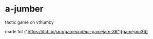 # a-jumber
tactic game on vthumby

made fot ("https://itch.io/jam/gamecodeur-gamejam-36")[gamejam36]
